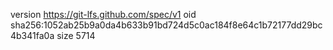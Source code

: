 version https://git-lfs.github.com/spec/v1
oid sha256:1052ab25b9a0da4b633b91bd724d5c0ac184f8e64c1b72177dd29bc4b341fa0a
size 5714
